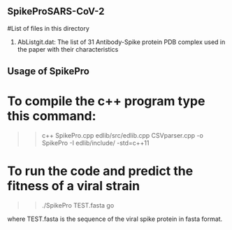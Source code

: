 ## SpikeProSARS-CoV-2



#List of files in this directory

1) AbListgit.dat: The list of 31 Antibody-Spike protein PDB complex used in the paper with their characteristics


## Usage of SpikePro

# To compile the c++ program type this command:

>> c++ SpikePro.cpp edlib/src/edlib.cpp CSVparser.cpp -o SpikePro -I edlib/include/ -std=c++11

# To run the code and predict the fitness of a viral strain 

>> ./SpikePro TEST.fasta go

where TEST.fasta is the sequence of the viral spike protein in fasta format.  


